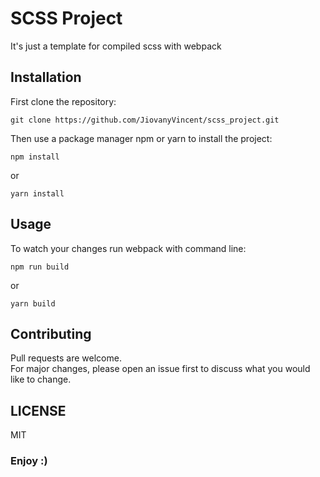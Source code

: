 # SCSS Project
It's just a template for compiled scss with webpack

## Installation
First clone the repository:
```
git clone https://github.com/JiovanyVincent/scss_project.git
```
Then use a package manager npm or yarn to install the project:
```
npm install
```
or
````
yarn install
````

## Usage
To watch your changes run webpack with command line:
``` 
npm run build
```
or
```
yarn build
````

## Contributing
Pull requests are welcome.   
For major changes, please open an issue first to discuss what you would like to change.

## LICENSE
MIT
### Enjoy :)